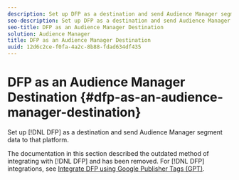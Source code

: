 ```yaml
---
description: Set up DFP as a destination and send Audience Manager segment data to that platform.
seo-description: Set up DFP as a destination and send Audience Manager segment data to that platform.
seo-title: DFP as an Audience Manager Destination
solution: Audience Manager
title: DFP as an Audience Manager Destination
uuid: 12d6c2ce-f0fa-4a2c-8b88-fdad634df435
---
```


# DFP as an Audience Manager Destination {#dfp-as-an-audience-manager-destination}

Set up [!DNL DFP] as a destination and send Audience Manager segment data to that platform.

The documentation in this section described the outdated method of integrating with [!DNL DFP] and has been removed. For [!DNL DFP] integrations, see [Integrate DFP using Google Publisher Tags (GPT)](../integration/gpt-aam-destination/gpt-aam-requirements.md).
